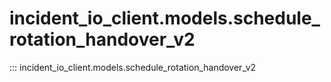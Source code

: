 # incident_io_client.models.schedule_rotation_handover_v2

::: incident_io_client.models.schedule_rotation_handover_v2